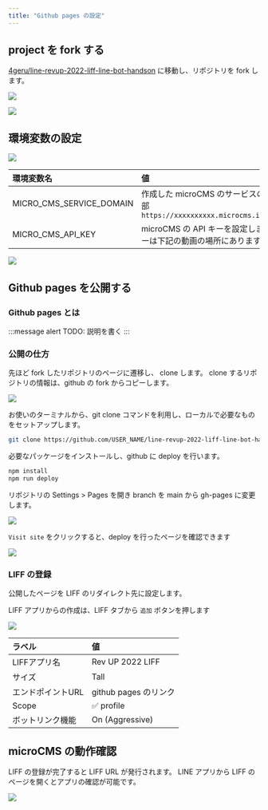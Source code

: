```yaml
---
title: "Github pages の設定"
---
```


## project を fork する

[4geru/line-revup-2022-liff-line-bot-handson](https://github.com/4geru/line-revup-2022-liff-line-bot-handson) に移動し、リポジトリを fork します。

![](/images/books/line-revup-2022-liff-line-bot-handson/liff-fork-github-edit.png)

![](/images/books/line-revup-2022-liff-line-bot-handson/liff-confirm-github-edit.png)

## 環境変数の設定

![](/images/books/line-revup-2022-liff-line-bot-handson/liff-github-new-environment-edit.png)

| 環境変数名 | 値 |
| :--- | :--- |
| MICRO_CMS_SERVICE_DOMAIN | 作成した microCMS のサービスの URL の一部 <br /> `https://xxxxxxxxxx.microcms.io/apis/liff` |
| MICRO_CMS_API_KEY | microCMS の API キーを設定します。 API キーは下記の動画の場所にあります。 |

![](/images/books/line-revup-2022-liff-line-bot-handson/liff-micro-cms-show-api-key-edit.png)

## Github pages を公開する
### Github pages とは

:::message alert
TODO: 説明を書く
:::

### 公開の仕方
先ほど fork したリポジトリのページに遷移し、 clone します。
clone するリポジトリの情報は、github の fork からコピーします。

![](/images/books/line-revup-2022-liff-line-bot-handson/liff-github-clone-edit.png)

お使いのターミナルから、git clone コマンドを利用し、ローカルで必要なものをセットアップします。

```sh
git clone https://github.com/USER_NAME/line-revup-2022-liff-line-bot-handson.git
```

必要なパッケージをインストールし、github に deploy を行います。

```sh
npm install
npm run deploy
```

リポジトリの Settings > Pages を開き branch を main から gh-pages に変更します。

![](/images/books/line-revup-2022-liff-line-bot-handson/liff-github-open-github-pages-edit.png)

`Visit site` をクリックすると、deploy を行ったページを確認できます

![](/images/books/line-revup-2022-liff-line-bot-handson/liff-github-check-deployed-unlogin-page.png)

### LIFF の登録

公開したページを LIFF のリダイレクト先に設定します。

LIFF アプリからの作成は、LIFF タブから `追加` ボタンを押します

![](/images/books/line-revup-2022-liff-line-bot-handson/line-liff-create-edit.png)

| ラベル | 値 |
| :--- | :--- |
| LIFFアプリ名 | Rev UP 2022 LIFF
| サイズ | Tall
| エンドポイントURL | github pages のリンク
| Scope | ✅ profile
| ボットリンク機能 | On (Aggressive)

## microCMS の動作確認

LIFF の登録が完了すると LIFF URL が発行されます。
LINE アプリから LIFF のページを開くとアプリの確認が可能です。

![](/images/books/line-revup-2022-liff-line-bot-handson/liff-github-check-deployed-pages.png)
